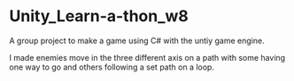 # Unity_Learn-a-thon_w8

A group project to make a game using C# with the untiy game engine. 

I made enemies move in the three different axis on a path with some having one way to go and others following a set path on a loop. 